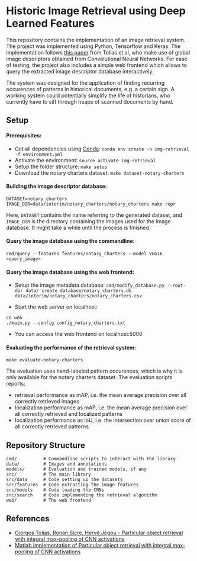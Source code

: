 # Historic Image Retrieval using Deep Learned Features

This repository contains the implementation of an image retrieval system. 
The project was implemented using Python, Tensorflow and Keras. 
The implementation follows [this paper](https://arxiv.org/abs/1511.05879) from Tolias et al, who make use of global image descriptors obtained from Convolutional Neural Networks. 
For ease of testing, the project also includes a simple web frontend which allows to query the extracted image descriptor database interactively.

The system was designed for the application of finding recurring occurences of patterns in historical documents, e.g. a certain sign. 
A working system could potentially simplify the life of historians, who currently have to sift through heaps of scanned documents by hand.

## Setup

#### Prerequisites:

- Get all dependencies using [Conda](https://conda.io/): `conda env create -n img-retrieval -f environment.yml`
- Activate the environment: `source activate img-retrieval`
- Setup the folder structure: `make setup`
- Download the notary charters dataset: `make dataset-notary-charters`

#### Building the image descriptor database:

```DATASET=notary_charters IMAGE_DIR=data/interim/notary_charters/notary_charters make repr```

Here, `DATASET` contains the name referring to the generated dataset, and `IMAGE_DIR` is the directory containing the images used for the image database. 
It might take a while until the process is finished.

#### Query the image database using the commandline:

```cmd/query --features features/notary_charters --model VGG16 <query_image>```

#### Query the image database using the web frontend:

- Setup the image metadata database: `cmd/modify_database.py --root-dir data/ create database/notary_charters.db data/interim/notary_charters/notary_charters.csv`

- Start the web server on localhost:
```
cd web
./main.py --config config_notary_charters.txt
```

- You can access the web frontend on localhost:5000

#### Evaluating the performance of the retrieval system:

```make evaluate-notary-charters```

The evaluation uses hand-labeled pattern occurences, which is why it is only available for the notary charters dataset. 
The evaluation scripts reports:
- retrieval performance as mAP, i.e. the mean average precision over all correctly retrieved images
- localization performance as mAP, i.e. the mean average precision over all correctly retrieved and localized patterns
- localization performance as IoU, i.e. the intersection over union score of all correctly retrieved patterns

## Repository Structure

```
cmd/          # Commandline scripts to interact with the library
data/         # Images and annotations
models/       # Evaluation and trained models, if any
src/          # The main library
src/data      # Code setting up the datasets
src/features  # Code extracting the image features
src/models    # Code loading the CNNs
src/search    # Code implementing the retrieval algorithm
web/          # The web frontend
```

## References

- [Giorgos Tolias, Ronan Sicre, Hervé Jégou - Particular object retrieval with integral max-pooling of CNN activations](https://arxiv.org/abs/1511.05879)
- [Matlab implementation of Particular object retrieval with integral max-pooling of CNN activations](http://cmp.felk.cvut.cz/~toliageo/soft.html)